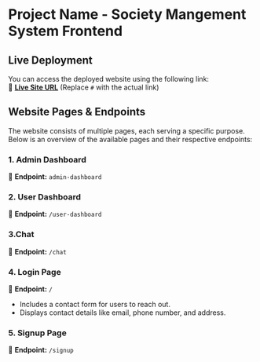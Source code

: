 # **Project Name - Society Mangement System Frontend**

## **Live Deployment**

You can access the deployed website using the following link:  
🔗 **[Live Site URL](https://society-management-system-three.vercel.app/)** (Replace `#` with the actual link)

## **Website Pages & Endpoints**

The website consists of multiple pages, each serving a specific purpose. Below is an overview of the available pages and their respective endpoints:

### **1. Admin Dashboard**

📌 **Endpoint:** `admin-dashboard`

### **2. User Dashboard**

📌 **Endpoint:** `/user-dashboard`

### **3.Chat**

📌 **Endpoint:** `/chat`

### **4. Login Page**

📌 **Endpoint:** `/`

- Includes a contact form for users to reach out.
- Displays contact details like email, phone number, and address.

### **5. Signup Page**

📌 **Endpoint:** `/signup`
